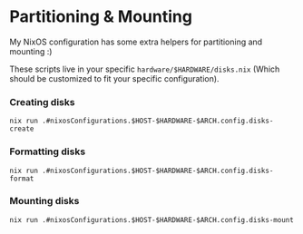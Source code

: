 # Partitioning & Mounting

My NixOS configuration has some extra helpers for partitioning and mounting :)

These scripts live in your specific `hardware/$HARDWARE/disks.nix` (Which should be customized to fit your specific configuration).

### Creating disks

<!-- actually `sh`, but github nushell syntax highlighting is better -->
```nushell
nix run .#nixosConfigurations.$HOST-$HARDWARE-$ARCH.config.disks-create
```

### Formatting disks

```nushell
nix run .#nixosConfigurations.$HOST-$HARDWARE-$ARCH.config.disks-format
```

### Mounting disks

```nushell
nix run .#nixosConfigurations.$HOST-$HARDWARE-$ARCH.config.disks-mount
```
